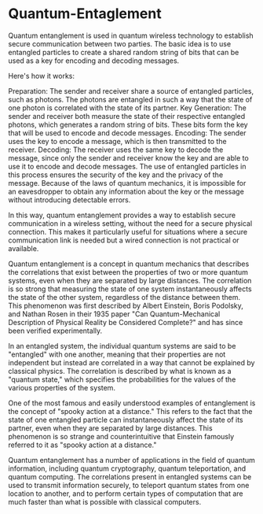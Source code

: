 # Quantum-Entaglement

Quantum entanglement is used in quantum wireless technology to establish secure communication between two parties. The basic idea is to use entangled particles to create a shared random string of bits that can be used as a key for encoding and decoding messages.

Here's how it works:

Preparation: The sender and receiver share a source of entangled particles, such as photons. The photons are entangled in such a way that the state of one photon is correlated with the state of its partner.
Key Generation: The sender and receiver both measure the state of their respective entangled photons, which generates a random string of bits. These bits form the key that will be used to encode and decode messages.
Encoding: The sender uses the key to encode a message, which is then transmitted to the receiver.
Decoding: The receiver uses the same key to decode the message, since only the sender and receiver know the key and are able to use it to encode and decode messages.
The use of entangled particles in this process ensures the security of the key and the privacy of the message. Because of the laws of quantum mechanics, it is impossible for an eavesdropper to obtain any information about the key or the message without introducing detectable errors.

In this way, quantum entanglement provides a way to establish secure communication in a wireless setting, without the need for a secure physical connection. This makes it particularly useful for situations where a secure communication link is needed but a wired connection is not practical or available.

Quantum entanglement is a concept in quantum mechanics that describes the correlations that exist between the properties of two or more quantum systems, even when they are separated by large distances. The correlation is so strong that measuring the state of one system instantaneously affects the state of the other system, regardless of the distance between them. This phenomenon was first described by Albert Einstein, Boris Podolsky, and Nathan Rosen in their 1935 paper "Can Quantum-Mechanical Description of Physical Reality be Considered Complete?" and has since been verified experimentally.

In an entangled system, the individual quantum systems are said to be "entangled" with one another, meaning that their properties are not independent but instead are correlated in a way that cannot be explained by classical physics. The correlation is described by what is known as a "quantum state," which specifies the probabilities for the values of the various properties of the system.

One of the most famous and easily understood examples of entanglement is the concept of "spooky action at a distance." This refers to the fact that the state of one entangled particle can instantaneously affect the state of its partner, even when they are separated by large distances. This phenomenon is so strange and counterintuitive that Einstein famously referred to it as "spooky action at a distance."

Quantum entanglement has a number of applications in the field of quantum information, including quantum cryptography, quantum teleportation, and quantum computing. The correlations present in entangled systems can be used to transmit information securely, to teleport quantum states from one location to another, and to perform certain types of computation that are much faster than what is possible with classical computers.
